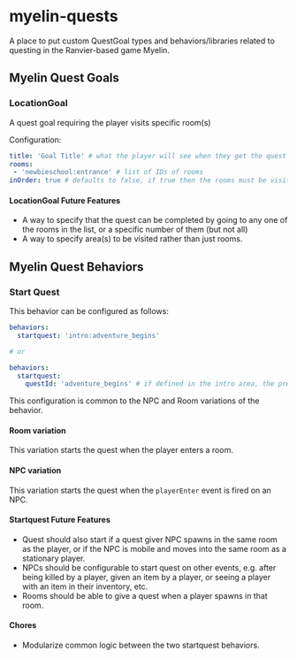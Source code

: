 # myelin-quests

A place to put custom QuestGoal types and behaviors/libraries related to questing in the Ranvier-based game Myelin.

## Myelin Quest Goals

### LocationGoal

A quest goal requiring the player visits specific room(s)

Configuration:
```yaml
title: 'Goal Title' # what the player will see when they get the quest
rooms:
 - 'newbieschool:entrance' # list of IDs of rooms
inOrder: true # defaults to false, if true then the rooms must be visited in the order they are defined in the list above.
```

#### LocationGoal Future Features

- A way to specify that the quest can be completed by going to any one of the rooms in the list, or a specific number of them (but not all)
- A way to specify area(s) to be visited rather than just rooms.

## Myelin Quest Behaviors

### Start Quest

This behavior can be configured as follows:

```yaml
behaviors:
  startquest: 'intro:adventure_begins'

# or

behaviors:
  startquest:
    questId: 'adventure_begins' # if defined in the intro area, the prefix is not needed.
```

This configuration is common to the NPC and Room variations of the behavior.

#### Room variation

This variation starts the quest when the player enters a room.

#### NPC variation

This variation starts the quest when the `playerEnter` event is fired on an NPC.

#### Startquest Future Features

- Quest should also start if a quest giver NPC spawns in the same room as the player, or if the NPC is mobile and moves into the same room as a stationary player.
- NPCs should be configurable to start quest on other events, e.g. after being killed by a player, given an item by a player, or seeing a player with an item in their inventory, etc.
- Rooms should be able to give a quest when a player spawns in that room.

#### Chores

- Modularize common logic between the two startquest behaviors.
